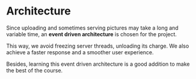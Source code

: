 # Architecture

Since uploading and sometimes serving pictures may take a long and variable time, an **event driven architecture** is chosen for the project.

This way, we avoid freezing server threads, unloading its charge. We also achieve a faster response and a smoother user experience.

Besides, learning this event driven architecture is a good addition to make the best of the course.